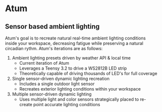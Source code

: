 # Atum
## Sensor based ambient lighting

Atum's goal is to recreate natural real-time ambient lighting conditions inside your workspace, decreasing fatigue while preserving a natural circadian rythm.  Atum's iterations are as follows:

1. Ambient lighting presets driven by weather API & local time
    * Current iteration of Atum
    * Leverages a Teensy 3.2 to drive a WS2812B LED strip
    * Theoretically capable of driving thousands of LED's for full coverage
2. Single sensor-driven dynamic lighting recreation
    * Includes a single outdoor light sensor
    * Recreates exterior lighting conditions within your workspace
3. Multiple sensor-driven dynamic lighting
    * Uses multiple light and color sensors strategically placed to re-create
    point accurate lighting conditions
